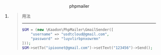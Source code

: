 <center>phpmailer</center>


1. > 用法
   >
   > ****
   >
   > ```php
   > $GM = (new \Kaadon\PhpMailer\GmailSender([
   >     "username" => "usdtcloud@gmail.com",
   >     "password" => "luyvlirbpnxowrmn"
   > ]));
   > $GM->setTo("ipioonet@gmail.com")->setText("123456")->Send();
   > ```

   
